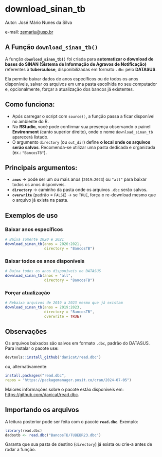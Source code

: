 
<!-- README.md is generated from README.Rmd. Please edit that file -->

# download_sinan_tb

Autor: José Mário Nunes da Silva

e-mail: <zemariu@usp.br>

<!-- badges: start -->

<!-- badges: end -->

## A Função `download_sinan_tb()`

A função **`download_sinan_tb()`** foi criada para **automatizar o
download de bases do SINAN (Sistema de Informação de Agravos de
Notificação)** referentes à **tuberculose**, disponibilizadas em formato
`.dbc` pelo **DATASUS**.

Ela permite baixar dados de anos específicos ou de todos os anos
disponíveis, salvar os arquivos em uma pasta escolhida no seu computador
e, opcionalmente, forçar a atualização dos bancos já existentes.

## Como funciona:

- Após carregar o script com `source()`, a função passa a ficar
  disponível no ambiente do R.
- No **RStudio**, você pode confirmar sua presença observando o painel
  **Environment** (canto superior direito), onde o nome
  `download_sinan_tb` aparecerá listado.
- O argumento `directory` (ou `out_dir`) define **o local onde os
  arquivos serão salvos**. Recomenda-se utilizar uma pasta dedicada e
  organizada (ex.: `"BancosTB"`).

## Principais argumentos:

- **`anos`** → pode ser um ou mais anos (`2019:2023`) ou `"all"` para
  baixar todos os anos disponíveis.
- **`directory`** → caminho da pasta onde os arquivos `.dbc` serão
  salvos.
- **`overwrite`** (padrão = `FALSE`) → se `TRUE`, força o re-download
  mesmo que o arquivo já exista na pasta.

## Exemplos de uso

### Baixar anos específicos

``` r
# Baixa somente 2020 e 2021 
download_sinan_tb(anos = 2020:2021, 
                  directory = "BancosTB")
```

### Baixar todos os anos disponíveis

``` r
# Baixa todos os anos disponíveis no DATASUS
download_sinan_tb(anos = "all", 
                  directory = "BancosTB")
```

### Forçar atualização

``` r
# Rebaixa arquivos de 2019 a 2023 mesmo que já existam
download_sinan_tb(anos = 2019:2023, 
                  directory = "BancosTB", 
                  overwrite = TRUE)
```

## Observações

Os arquivos baixados são salvos em formato `.dbc`, padrão do DATASUS.
Para instalar o pacote use:

``` r
devtools::install_github("danicat/read.dbc")
```

ou, alternativamente:

``` r
install.packages("read.dbc", 
repos = "https://packagemanager.posit.co/cran/2024-07-05")
```

Maiores informações sobre o pacote estão disponíveis em:
<https://github.com/danicat/read.dbc>.

## Importando os arquivos

A leitura posterior pode ser feita com o pacote **`read.dbc`**. Exemplo:

``` r
library(read.dbc)
dadostb <- read.dbc("BancosTB/TUBEBR23.dbc")
```

Garanta que sua pasta de destino (`directory`) já exista ou crie-a antes
de rodar a função.

